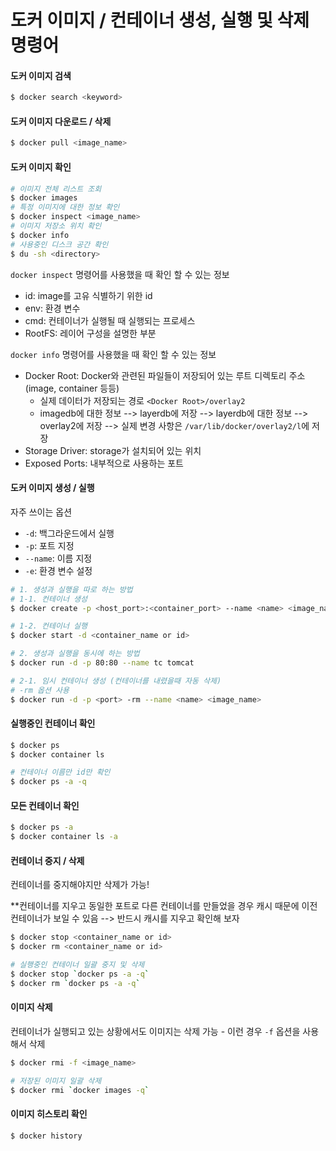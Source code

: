 # 도커 이미지 / 컨테이너 생성, 실행 및 삭제 명령어

#### 도커 이미지 검색

```bash
$ docker search <keyword>
```



#### 도커 이미지 다운로드 / 삭제

```bash
$ docker pull <image_name>
```



#### 도커 이미지 확인

```bash
# 이미지 전체 리스트 조회
$ docker images
# 특정 이미지에 대한 정보 확인
$ docker inspect <image_name>
# 이미지 저장소 위치 확인
$ docker info
# 사용중인 디스크 공간 확인
$ du -sh <directory>
```

`docker inspect` 명령어를 사용했을 때 확인 할 수 있는 정보

- id: image를 고유 식별하기 위한 id
- env: 환경 변수
- cmd: 컨테이너가 실행될 때 실행되는 프로세스
- RootFS: 레이어 구성을 설명한 부분

`docker info` 명령어를 사용했을 때 확인 할 수 있는 정보

- Docker Root: Docker와 관련된 파일들이 저장되어 있는 루트 디렉토리 주소 (image, container 등등)
  - 실제 데이터가 저장되는 경로 `<Docker Root>/overlay2`
  - imagedb에 대한 정보 --> layerdb에 저장 --> layerdb에 대한 정보 --> overlay2에 저장 --> 실제 변경 사항은 `/var/lib/docker/overlay2/l`에 저장
- Storage Driver: storage가 설치되어 있는 위치
- Exposed Ports: 내부적으로 사용하는 포트 



#### 도커 이미지 생성 / 실행

자주 쓰이는 옵션

- `-d`: 백그라운드에서 실행
- `-p`: 포트 지정
- `--name`: 이름 지정
- `-e`: 환경 변수 설정

```bash
# 1. 생성과 실행을 따로 하는 방법
# 1-1. 컨테이너 생성
$ docker create -p <host_port>:<container_port> --name <name> <image_name>

# 1-2. 컨테이너 실행
$ docker start -d <container_name or id>

# 2. 생성과 실행을 동시에 하는 방법
$ docker run -d -p 80:80 --name tc tomcat

# 2-1. 임시 컨테이너 생성 (컨테이너를 내렸을때 자동 삭제)
# -rm 옵션 사용
$ docker run -d -p <port> -rm --name <name> <image_name>
```



#### 실행중인 컨테이너 확인

```bash
$ docker ps
$ docker container ls

# 컨테이너 이름만 id만 확인
$ docker ps -a -q
```



#### 모든 컨테이너 확인

```bash
$ docker ps -a
$ docker container ls -a
```



#### 컨테이너 중지 / 삭제

컨테이너를 중지해야지만 삭제가 가능!

**컨테이너를 지우고 동일한 포트로 다른 컨테이너를 만들었을 경우 캐시 때문에 이전 컨테이너가 보일 수 있음 --> 반드시 캐시를 지우고 확인해 보자

```bash
$ docker stop <container_name or id>
$ docker rm <container_name or id>

# 실행중인 컨테이너 일괄 중지 및 삭제
$ docker stop `docker ps -a -q`
$ docker rm `docker ps -a -q`
```

#### 

#### 이미지 삭제

컨테이너가 실행되고 있는 상황에서도 이미지는 삭제 가능 - 이런 경우 `-f` 옵션을 사용해서 삭제

```bash
$ docker rmi -f <image_name>

# 저장된 이미지 일괄 삭제
$ docker rmi `docker images -q`
```



#### 이미지 히스토리 확인

```bash
$ docker history
```

